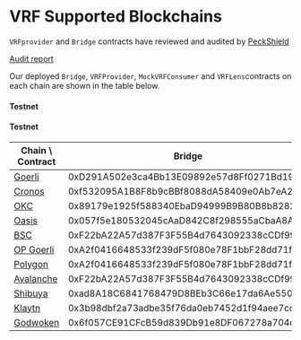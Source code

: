 <!--
order: 5
-->

# VRF Supported Blockchains

`VRFprovider` and `Bridge` contracts have reviewed and audited by [PeckShield](https://peckshield.com/)

[Audit report](https://github.com/bandprotocol/vrf-and-bridge-contracts/blob/master/audit/PeckShield-Audit-Report-Band-VRF-Bridge-v1.0.pdf)

Our deployed `Bridge`, `VRFProvider`, `MockVRFConsumer` and `VRFLens`contracts on each chain are shown in the table below.

#### Testnet

#### Testnet

| Chain \ Contract                                     | Bridge                                     | VRFProvider                                | MockVRFConsumer                            | VRFLens                                    |
| ---------------------------------------------------- | ------------------------------------------ | ------------------------------------------ | ------------------------------------------ | ------------------------------------------ |
| [Goerli](https://goerli.etherscan.io)                | 0xD291A502e3ca4Bb13E09892e57d8Ff0271Bd198A | 0xBCA1F17f6c01FA81f214F0e11e76e85C2261188c | 0x6aFCBD05f4718B994a290cfF03547DDFFcd74E08 | 0x1Bd28e8b372F7ccF30cD3bCFfc68c5389d081e8F |
| [Cronos](https://testnet.cronoscan.com)              | 0xf532095A1B8F8b9cBBf8088dA58409e0Ab7eA2f8 | 0x4BB1773b0e784cFEc78C152b1F78c4B5Dcb9D12A | 0x6aFCBD05f4718B994a290cfF03547DDFFcd74E08 | 0x316fAFbf63Db4946Bb4BB0EBa4A24B19B002873B |
| [OKC](https://www.oklink.com/en/okc-test)            | 0x89179e1925f588340EbaD94999B9B80B8b828260 | 0xb9EB7Dc3E79Dc98E78ecd067064D77a2cB67401e | 0xbf59aA508bABFA3B112553E05b45dcdB21997891 | 0xb5FEc13F41088Da6d04BC03bAf19cA4547ddA8f0 |
| [Oasis](https://testnet.explorer.emerald.oasis.dev)  | 0x057f5e180532045cAaD842C8f298555aCbaA8ADf | 0x6c51E9a7680244F7ed20aeE24E7055D28DA91969 | 0x74865F64aCaF86cD8dfa0c185bE177085106C91a | 0x7ab59Df89803B1dB14813D5D8ef91cab4a0AA894 |
| [BSC](https://testnet.bscscan.com)                   | 0xF22bA22A57d387F3F55B4d7643092338cCDf99D5 | 0x72d1dFBb367326DFCd919B9E52755AB3687126B4 | 0x7f38DF2403c0E767662B5ABB09e4c86A8FDD1869 | 0x3C79bc00b7238Fa4eEF7372E4AB8bD802B8337b0 |
| [OP Goerli](https://goerli-optimism.etherscan.io)    | 0xA2f0416648533f239dF5f080e78F1bbF28dd71f1 | 0xABde7B7A97D532E01bf988d39Ce1638A56c9b2b0 | 0xE2f7Cf77DF70af8e92FF69B8Ffc92585C307a358 | 0x14919325f2d97a05d146b7b4c9374b265e722f00 |
| [Polygon](https://mumbai.polygonscan.com)            | 0xA2f0416648533f239dF5f080e78F1bbF28dd71f1 | 0x1Fe0730b68263e6aDc6552861a5f3F31272b085f | 0xFb4d5252ca8FAFaE3Fe8718a9eE8bcF72266589F | 0x0b590C537608d121F8e46c2b366f5d22EC942c0f |
| [Avalanche](https://testnet.snowtrace.io)            | 0xF22bA22A57d387F3F55B4d7643092338cCDf99D5 | 0x16665448a08f68D82215CCFdceF88A9ba1589Ae7 | 0xE2f7Cf77DF70af8e92FF69B8Ffc92585C307a358 | 0xABde7B7A97D532E01bf988d39Ce1638A56c9b2b0 |
| [Shibuya](https://blockscout.com/shibuya)            | 0xad8A18C6841768479D8BEb3C66e17da6Ae550E6f | 0x14919325f2d97a05d146b7b4c9374b265e722f00 | 0x6e876b4Ed458af275Eb049a3f89BF0909618d154 | 0x04A1e422614A952989B2612989192E5d9CfB7F27 |
| [Klaytn](https://baobab.scope.klaytn.com/)           | 0x3b98dbf2a73adbe35f76da0eb7452d1f94aee7cd | 0xf1f3554b6f46d8f172c89836fbed1ea8551eabad | 0xfe14D69FCb6A5CA87f60a8538A3401730f3920eB | 0x6e876b4ed458af275eb049a3f89bf0909618d154 |
| [Godwoken](https://gw-explorer.nervosdao.community/) | 0x6f057CE91CFcB59d839Db91e8DF067278a704cb8 | 0xF1F3554b6f46D8f172c89836FBeD1ea8551eabad | 0xE2f7Cf77DF70af8e92FF69B8Ffc92585C307a358 | 0x3ffBc08b878D489fec0c80fa65C9B3933B361764 |
